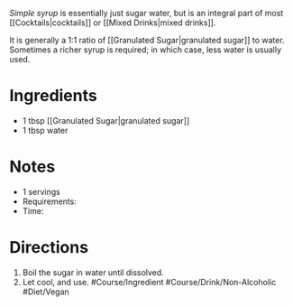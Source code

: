 *Simple syrup* is essentially just sugar water, but is an integral part of most [[Cocktails|cocktails]] or [[Mixed Drinks|mixed drinks]]. 

It is generally a 1:1 ratio of [[Granulated Sugar|granulated sugar]] to water. Sometimes a richer syrup is required; in which case, less water is usually used.

# Ingredients
- 1 tbsp [[Granulated Sugar|granulated sugar]]
- 1 tbsp water
# Notes
- 1 servings
- Requirements:
- Time: 
# Directions
1. Boil the sugar in water until dissolved. 
2. Let cool, and use.
  #Course/Ingredient #Course/Drink/Non-Alcoholic #Diet/Vegan  

